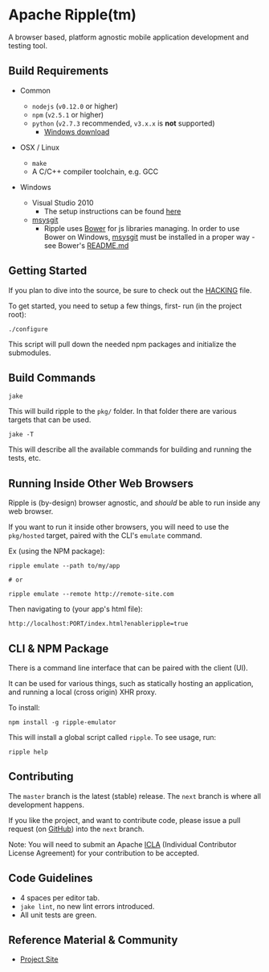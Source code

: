 <!--
#
# Licensed to the Apache Software Foundation (ASF) under one
# or more contributor license agreements.  See the NOTICE file
# distributed with this work for additional information
# regarding copyright ownership.  The ASF licenses this file
# to you under the Apache License, Version 2.0 (the
# "License"); you may not use this file except in compliance
# with the License.  You may obtain a copy of the License at
#
# http://www.apache.org/licenses/LICENSE-2.0
#
# Unless required by applicable law or agreed to in writing,
# software distributed under the License is distributed on an
# "AS IS" BASIS, WITHOUT WARRANTIES OR CONDITIONS OF ANY
#  KIND, either express or implied.  See the License for the
# specific language governing permissions and limitations
# under the License.
#
-->

# Apache Ripple(tm)

A browser based, platform agnostic mobile application development and testing tool.

## Build Requirements

* Common
  * `nodejs` (`v0.12.0` or higher)
  * `npm` (`v2.5.1` or higher)
  * `python` (`v2.7.3` recommended, `v3.x.x` is __not__ supported)
    * [Windows download](http://www.python.org/download/releases/2.7.3#download)

* OSX / Linux
    * `make`
    * A C/C++ compiler toolchain, e.g. GCC

* Windows
  * Visual Studio 2010
    * The setup instructions can be found [here](https://github.com/brianmcd/contextify/wiki/Windows-Installation-Guide)
  * [msysgit](http://msysgit.github.io/)
    * Ripple uses [Bower](http://bower.io/) for js libraries managing. In order to use Bower on Windows, [msysgit](http://msysgit.github.io/) must be installed in a proper way - see Bower's [README.md](https://github.com/bower/bower#windows-users)

## Getting Started

If you plan to dive into the source, be sure to check out the [HACKING](https://github.com/apache/incubator-ripple/blob/master/HACKING.md) file.

To get started, you need to setup a few things, first- run (in the project root):

    ./configure

This script will pull down the needed npm packages and initialize the submodules.

## Build Commands

    jake

This will build ripple to the `pkg/` folder. In that folder there are various targets that can be used.

    jake -T

This will describe all the available commands for building and running the tests, etc.

## Running Inside Other Web Browsers

Ripple is (by-design) browser agnostic, and _should_ be able to run inside any web browser.

If you want to run it inside other browsers, you will need to use the `pkg/hosted` target, paired with the CLI's `emulate` command.

Ex (using the NPM package):

    ripple emulate --path to/my/app

    # or

    ripple emulate --remote http://remote-site.com

Then navigating to (your app's html file):

    http://localhost:PORT/index.html?enableripple=true

## CLI & NPM Package

There is a command line interface that can be paired with the client (UI).

It can be used for various things, such as statically hosting an application, and running a local (cross origin) XHR proxy.

To install:

    npm install -g ripple-emulator

This will install a global script called `ripple`. To see usage, run:

    ripple help

## Contributing

The `master` branch is the latest (stable) release. The `next` branch is where all development happens.

If you like the project, and want to contribute code, please issue a pull request (on [GitHub](https://github.com/apache/incubator-ripple/pulls)) into the `next` branch.

Note: You will need to submit an Apache [ICLA](http://www.apache.org/licenses/#clas) (Individual Contributor License Agreement) for your contribution to be accepted.

## Code Guidelines

* 4 spaces per editor tab.
* `jake lint`, no new lint errors introduced.
* All unit tests are green.

## Reference Material &amp; Community

* [Project Site](http://ripple.incubator.apache.org)
